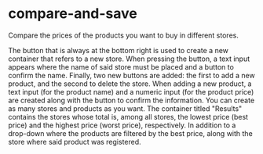 # compare-and-save
Compare the prices of the products you want to buy in different stores.

The button that is always at the bottom right is used to create a new container that refers to a new store. When pressing the button, a text input appears where the name of said store must be placed and a button to confirm the name. Finally, two new buttons are added: the first to add a new product, and the second to delete the store. When adding a new product, a text input (for the product name) and a numeric input (for the product price) are created along with the button to confirm the information. You can create as many stores and products as you want. The container titled "Results" contains the stores whose total is, among all stores, the lowest price (best price) and the highest price (worst price), respectively. In addition to a drop-down where the products are filtered by the best price, along with the store where said product was registered.
